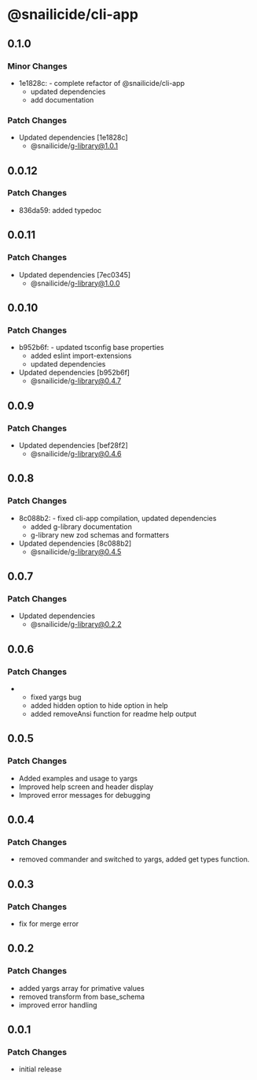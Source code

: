 # @snailicide/cli-app

## 0.1.0

### Minor Changes

-   1e1828c: - complete refactor of @snailicide/cli-app
    -   updated dependencies
    -   add documentation

### Patch Changes

-   Updated dependencies [1e1828c]
    -   @snailicide/g-library@1.0.1

## 0.0.12

### Patch Changes

-   836da59: added typedoc

## 0.0.11

### Patch Changes

-   Updated dependencies [7ec0345]
    -   @snailicide/g-library@1.0.0

## 0.0.10

### Patch Changes

-   b952b6f: - updated tsconfig base properties
    -   added eslint import-extensions
    -   updated dependencies
-   Updated dependencies [b952b6f]
    -   @snailicide/g-library@0.4.7

## 0.0.9

### Patch Changes

-   Updated dependencies [bef28f2]
    -   @snailicide/g-library@0.4.6

## 0.0.8

### Patch Changes

-   8c088b2: - fixed cli-app compilation, updated dependencies
    -   added g-library documentation
    -   g-library new zod schemas and formatters
-   Updated dependencies [8c088b2]
    -   @snailicide/g-library@0.4.5

## 0.0.7

### Patch Changes

-   Updated dependencies
    -   @snailicide/g-library@0.2.2

## 0.0.6

### Patch Changes

-   -   fixed yargs bug
    -   added hidden option to hide option in help
    -   added removeAnsi function for readme help output

## 0.0.5

### Patch Changes

-   Added examples and usage to yargs
-   Improved help screen and header display
-   Improved error messages for debugging

## 0.0.4

### Patch Changes

-   removed commander and switched to yargs, added get types function.

## 0.0.3

### Patch Changes

-   fix for merge error

## 0.0.2

### Patch Changes

-   added yargs array for primative values
-   removed transform from base_schema
-   improved error handling

## 0.0.1

### Patch Changes

-   initial release
